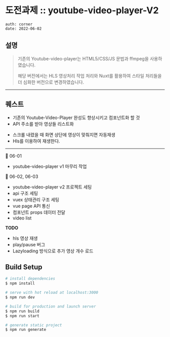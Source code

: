 # 도전과제 :: youtube-video-player-V2
```
auth: corner
date: 2022-06-02
```

## 설명
> 기존의 Youtube-video-player는 HTML5/CSS/JS 문법과 ffmpeg을 사용하였습니다.
> 
> 해당 버전에서는 HLS 영상처리 작업 처리와 Nuxt를 활용하여 스타일 처리들을 더 심화한 버전으로 변경하였습니다.



---


## 퀘스트

- 기존의 Youtube-Video-Player 완성도 향상시키고 컴포넌트화 할 것
- API 주소를 받아 영상들 리스트화 

[//]: # (- [Only Watch me]&#40;https://eatalk.live24.app/api/vod/json/list?row_count=15&page_no=1&order_col=no&shuffle=true&#41;)
- 스크롤 내렸을 때 화면 상단에 영상이 맞춰지면 자동재생
- Hls를 이용하여 재생한다.

---
🌱 06-01 
- youtube-video-player v1 마무리 작업


🌱 06-02, 06-03
- youtube-video-player v2 프로젝트 세팅
- api 구조 세팅
- vuex 상태관리 구조 세팅
- vue page API 통신 
- 컴포넌트 props 데이터 전달
- video list

**TODO**
- hls 영상 재생
- play/pause 버그
- Lazyloading 방식으로 추가 영상 개수 로드



## Build Setup

```bash
# install dependencies
$ npm install

# serve with hot reload at localhost:3000
$ npm run dev

# build for production and launch server
$ npm run build
$ npm run start

# generate static project
$ npm run generate
```
